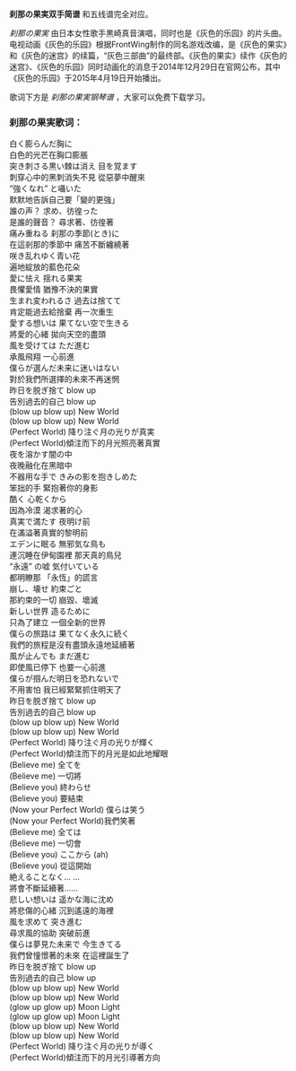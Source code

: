 

**刹那の果実双手简谱** 和五线谱完全对应。

_刹那の果実_
由日本女性歌手黒崎真音演唱，同时也是《灰色的乐园》的片头曲。电视动画《灰色的乐园》根据FrontWing制作的同名游戏改编，是《灰色的果实》和《灰色的迷宫》的续篇，“灰色三部曲”的最终部。《灰色的果实》续作《灰色的迷宫》、《灰色的乐园》同时动画化的消息于2014年12月29日在官网公布，其中《灰色的乐园》于2015年4月19日开始播出。

歌词下方是 _刹那の果実钢琴谱_ ，大家可以免费下载学习。

### 刹那の果実歌词：

白く膨らんだ胸に  
白色的光芒在胸口膨脹  
突き刺さる黒い棘は消え 目を覚ます  
刺穿心中的黑刺消失不見 從惡夢中醒來  
“強くなれ” と囁いた  
默默地告訴自己要「變的更強」  
誰の声？ 求め、彷徨った  
是誰的聲音？ 尋求著、彷徨著  
痛み重ねる 刹那の季節(とき)に  
在這剎那的季節中 痛苦不斷纏繞著  
咲き乱れゆく青い花  
遍地綻放的藍色花朵  
愛に怯え 揺れる果実  
畏懼愛情 猶豫不決的果實  
生まれ変われるさ 過去は捨てて  
肯定能過去給捨棄 再一次重生  
愛する想いは 果てない空で生きる  
將愛的心緒 拋向天空的盡頭  
風を受けては ただ進む  
承風飛翔 一心前進  
僕らが選んだ未来に迷いはない  
對於我們所選擇的未來不再迷惘  
昨日を脱ぎ捨て blow up  
告別過去的自己 blow up  
(blow up blow up) New World  
(blow up blow up) New World  
(Perfect World) 降り注ぐ月の光りが真実  
(Perfect World)傾注而下的月光照亮著真實  
夜を溶かす闇の中  
夜晚融化在黑暗中  
不器用な手で きみの影を抱きしめた  
笨拙的手 緊抱著你的身影  
酷く 心乾くから  
因為冷漠 渴求著的心  
真実で満たす 夜明け前  
在滿溢著真實的黎明前  
エデンに眠る 無邪気な鳥も  
連沉睡在伊甸園裡 那天真的鳥兒  
“永遠” の嘘 気付いている  
都明瞭那 「永恆」的謊言  
崩し、壊せ 約束ごと  
那約束的一切 崩毀、壞滅  
新しい世界 造るために  
只為了建立 一個全新的世界  
僕らの旅路は 果てなく永久に続く  
我們的旅程是沒有盡頭永遠地延續著  
風が止んでも まだ進む  
即使風已停下 也要一心前進  
僕らが掴んだ明日を恐れないで  
不用害怕 我已經緊緊抓住明天了  
昨日を脱ぎ捨て blow up  
告別過去的自己 blow up  
(blow up blow up) New World  
(blow up blow up) New World  
(Perfect World) 降り注ぐ月の光りが輝く  
(Perfect World)傾注而下的月光是如此地耀眼  
(Believe me) 全てを  
(Believe me) 一切將  
(Believe you) 終わらせ  
(Believe you) 要結束  
(Now your Perfect World) 僕らは笑う  
(Now your Perfect World)我們笑著  
(Believe me) 全ては  
(Believe me) 一切會  
(Believe you) ここから (ah)  
(Believe you) 從這開始  
絶えることなく… …  
將會不斷延續著……  
悲しい想いは 遥かな海に沈め  
將悲傷的心緒 沉到遙遠的海裡  
風を求めて 突き進む  
尋求風的協助 突破前進  
僕らは夢見た未来で 今生きてる  
我們曾憧憬著的未來 在這裡誕生了  
昨日を脱ぎ捨て blow up  
告別過去的自己 blow up  
(blow up blow up) New World  
(blow up blow up) New World  
(glow up glow up) Moon Light  
(glow up glow up) Moon Light  
(blow up blow up) New World  
(blow up blow up) New World  
(Perfect World) 降り注ぐ月の光りが導く  
(Perfect World)傾注而下的月光引導著方向

